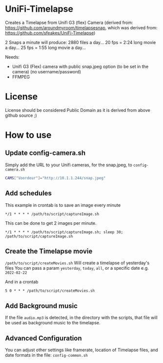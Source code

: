 # UniFi-Timelapse

Creates a Timelapse from Unifi G3 (flex) Camera
(derived from: https://github.com/aroundmyroom/timelapsesnap, 
which was derived from: https://github.com/sfeakes/UniFi-Timelapse)

2 Snaps a minute will produce: 2880 files a day...
20 fps = 2:24 long movie a day...
25 fps = 1:55 long movie a day...

Needs:
- Unifi G3 (Flex) camera with public snap.jpeg option (to be set in the camera) (no username/password)
- FFMPEG

# License
License should be considered Public Domain as it is derived from above github source ;)

# How to use

## Update config-camera.sh

Simply add the URL to your Unifi cameras, for the snap.jpeg, to  `config-camera.sh`

```bash
CAMS["Voordeur"]="http://10.1.1.244/snap.jpeg"
```

## Add schedules

This example in crontab is to save an image every minute

```crontab
*/1 * * * * /path/to/script/captureImage.sh
```

This can be done to get 2 images per minute. 
```crontab
*/1 * * * * /path/to/script/captureImage.sh; sleep 30; /path/to/script/captureImage.sh
```

## Create the Timelapse movie

`/path/to/script/createMovies.sh`
Will create a timelapse of yesterday's files
You can pass a param `yesterday`, `today`, `all`, or a specific date e.g. `2022-02-22`

And in a crontab
```crontab
5 0 * * * /path/to/script/createMovies.sh
```

## Add Background music

If the file `audio.mp3` is detected, in the directory with the scripts, that file will be used as background music to the timelapse.

## Advanced Configuration

You can adjust other settings like framerate, location of Timelapse files, and 
date formats in the file: `config-common.sh`
